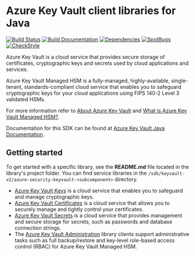 # Azure Key Vault client libraries for Java

[![Build Status](https://dev.azure.com/azure-sdk/public/_apis/build/status/598?branchName=main)](https://dev.azure.com/azure-sdk/public/_build/latest?definitionId=598) [![Build Documentation](https://img.shields.io/badge/documentation-published-blue.svg)](https://azuresdkartifacts.blob.core.windows.net/azure-sdk-for-java/index.html) [![Dependencies](https://img.shields.io/badge/dependencies-analyzed-blue.svg)](https://azuresdkartifacts.blob.core.windows.net/azure-sdk-for-java/staging/dependencies.html) [![SpotBugs](https://img.shields.io/badge/SpotBugs-Clean-success.svg)](https://azuresdkartifacts.blob.core.windows.net/azure-sdk-for-java/staging/spotbugsXml.html) [![CheckStyle](https://img.shields.io/badge/CheckStyle-Clean-success.svg)](https://azuresdkartifacts.blob.core.windows.net/azure-sdk-for-java/staging/checkstyle-aggregate.html)

Azure Key Vault is a cloud service that provides secure storage of certificates, cryptographic keys and secrets used by
cloud applications and services.

Azure Key Vault Managed HSM is a fully-managed, highly-available, single-tenant, standards-compliant cloud service that
enables you to safeguard cryptographic keys for your cloud applications using FIPS 140-2 Level 3 validated HSMs.

For more information refer to [About Azure Key Vault][azure_keyvault] and
[What is Azure Key Vault Managed HSM?][azure_keyvault_mhsm].

Documentation for this SDK can be found at [Azure Key Vault Java Documentation][azure_keyvault_java].

## Getting started

To get started with a specific library, see the **README.md** file located in the library's project folder. You can find
service libraries in the `/sdk/keyvault-v2/azure-security-keyvault-<subcomponent>` directory.

- [Azure Key Vault Keys][azure_keyvault_keys_library] is a cloud service that enables you to safeguard and manage
  cryptographic keys.
- [Azure Key Vault Certificates][azure_keyvault_certificates_library] is a cloud service that allows you to securely
  manage and tightly control your certificates.
- [Azure Key Vault Secrets][azure_keyvault_secrets_library] is a cloud service that provides management and secure
  storage for secrets, such as passwords and database connection strings.
- The [Azure Key Vault Administration][azure_keyvault_administration_library] library clients support administrative
  tasks such as full backup/restore and key-level role-based access control (RBAC) for Azure Key Vault Managed HSM.

<!-- LINKS -->
[azure_keyvault]: https://learn.microsoft.com/azure/key-vault/general/overview
[azure_keyvault_java]: https://learn.microsoft.com/java/api/overview/azure/keyvault
[azure_keyvault_mhsm]: https://learn.microsoft.com/azure/key-vault/managed-hsm/overview
[azure_keyvault_administration_library]: https://github.com/vcolin7/azure-sdk-for-java/blob/feature/vicolina/keyvault/v2/sdk/keyvault-v2/azure-security-keyvault-administration/README.md
[azure_keyvault_certificates_library]: https://github.com/vcolin7/azure-sdk-for-java/blob/feature/vicolina/keyvault/v2/sdk/keyvault-v2/azure-security-keyvault-certificates/README.md
[azure_keyvault_keys_library]: https://github.com/vcolin7/azure-sdk-for-java/blob/feature/vicolina/keyvault/v2/sdk/keyvault-v2/azure-security-keyvault-keys/README.md
[azure_keyvault_secrets_library]: https://github.com/vcolin7/azure-sdk-for-java/blob/feature/vicolina/keyvault/v2/sdk/keyvault-v2/azure-security-keyvault-secrets/README.md
